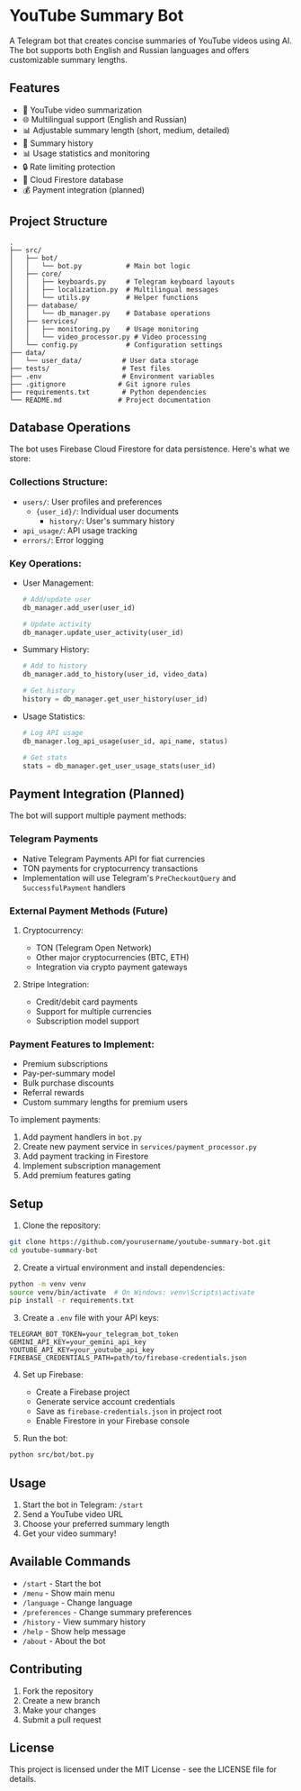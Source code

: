 # YouTube Summary Bot

A Telegram bot that creates concise summaries of YouTube videos using AI. The bot supports both English and Russian languages and offers customizable summary lengths.

## Features

- 🎥 YouTube video summarization
- 🌐 Multilingual support (English and Russian)
- 📊 Adjustable summary length (short, medium, detailed)
- 📜 Summary history
- 📊 Usage statistics and monitoring
- 🔒 Rate limiting protection
- 💾 Cloud Firestore database
- 💰 Payment integration (planned)

## Project Structure

```
.
├── src/
│   ├── bot/
│   │   └── bot.py           # Main bot logic
│   ├── core/
│   │   ├── keyboards.py     # Telegram keyboard layouts
│   │   ├── localization.py  # Multilingual messages
│   │   └── utils.py         # Helper functions
│   ├── database/
│   │   └── db_manager.py    # Database operations
│   ├── services/
│   │   ├── monitoring.py    # Usage monitoring
│   │   └── video_processor.py # Video processing
│   └── config.py            # Configuration settings
├── data/
│   └── user_data/          # User data storage
├── tests/                  # Test files
├── .env                    # Environment variables
├── .gitignore             # Git ignore rules
├── requirements.txt        # Python dependencies
└── README.md              # Project documentation
```

## Database Operations

The bot uses Firebase Cloud Firestore for data persistence. Here's what we store:

### Collections Structure:
- `users/`: User profiles and preferences
  - `{user_id}/`: Individual user documents
    - `history/`: User's summary history
- `api_usage/`: API usage tracking
- `errors/`: Error logging

### Key Operations:
- User Management:
  ```python
  # Add/update user
  db_manager.add_user(user_id)
  
  # Update activity
  db_manager.update_user_activity(user_id)
  ```
- Summary History:
  ```python
  # Add to history
  db_manager.add_to_history(user_id, video_data)
  
  # Get history
  history = db_manager.get_user_history(user_id)
  ```
- Usage Statistics:
  ```python
  # Log API usage
  db_manager.log_api_usage(user_id, api_name, status)
  
  # Get stats
  stats = db_manager.get_user_usage_stats(user_id)
  ```

## Payment Integration (Planned)

The bot will support multiple payment methods:

### Telegram Payments
- Native Telegram Payments API for fiat currencies
- TON payments for cryptocurrency transactions
- Implementation will use Telegram's `PreCheckoutQuery` and `SuccessfulPayment` handlers

### External Payment Methods (Future)
1. Cryptocurrency:
   - TON (Telegram Open Network)
   - Other major cryptocurrencies (BTC, ETH)
   - Integration via crypto payment gateways

2. Stripe Integration:
   - Credit/debit card payments
   - Support for multiple currencies
   - Subscription model support

### Payment Features to Implement:
- Premium subscriptions
- Pay-per-summary model
- Bulk purchase discounts
- Referral rewards
- Custom summary lengths for premium users

To implement payments:
1. Add payment handlers in `bot.py`
2. Create new payment service in `services/payment_processor.py`
3. Add payment tracking in Firestore
4. Implement subscription management
5. Add premium features gating

## Setup

1. Clone the repository:
```bash
git clone https://github.com/yourusername/youtube-summary-bot.git
cd youtube-summary-bot
```

2. Create a virtual environment and install dependencies:
```bash
python -m venv venv
source venv/bin/activate  # On Windows: venv\Scripts\activate
pip install -r requirements.txt
```

3. Create a `.env` file with your API keys:
```env
TELEGRAM_BOT_TOKEN=your_telegram_bot_token
GEMINI_API_KEY=your_gemini_api_key
YOUTUBE_API_KEY=your_youtube_api_key
FIREBASE_CREDENTIALS_PATH=path/to/firebase-credentials.json
```

4. Set up Firebase:
   - Create a Firebase project
   - Generate service account credentials
   - Save as `firebase-credentials.json` in project root
   - Enable Firestore in your Firebase console

5. Run the bot:
```bash
python src/bot/bot.py
```

## Usage

1. Start the bot in Telegram: `/start`
2. Send a YouTube video URL
3. Choose your preferred summary length
4. Get your video summary!

## Available Commands

- `/start` - Start the bot
- `/menu` - Show main menu
- `/language` - Change language
- `/preferences` - Change summary preferences
- `/history` - View summary history
- `/help` - Show help message
- `/about` - About the bot

## Contributing

1. Fork the repository
2. Create a new branch
3. Make your changes
4. Submit a pull request

## License

This project is licensed under the MIT License - see the LICENSE file for details. 
